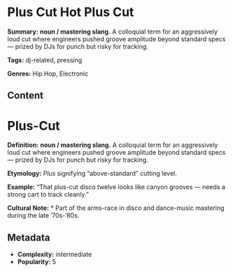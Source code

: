 # Plus Cut Hot Plus Cut

**Summary:** **noun / mastering slang.** A colloquial term for an aggressively loud cut where engineers pushed groove amplitude beyond standard specs — prized by DJs for punch but risky for tracking.

**Tags:** dj-related, pressing

**Genres:** Hip Hop, Electronic

## Content

# Plus-Cut

**Definition:** **noun / mastering slang.** A colloquial term for an aggressively loud cut where engineers pushed groove amplitude beyond standard specs — prized by DJs for punch but risky for tracking.

**Etymology:** *Plus* signifying “above-standard” cutting level.

**Example:** “That plus-cut disco twelve looks like canyon grooves — needs a strong cart to track cleanly.”

**Cultural Note:** * Part of the arms-race in disco and dance-music mastering during the late ’70s-’80s.

## Metadata

- **Complexity:** intermediate
- **Popularity:** 5
